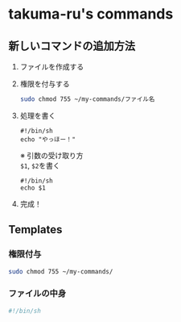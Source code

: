 # takuma-ru's commands

## 新しいコマンドの追加方法
1. ファイルを作成する
2. 権限を付与する
    ```bash
    sudo chmod 755 ~/my-commands/ファイル名
    ```

3. 処理を書く
    ```
    #!/bin/sh
    echo "やっほー！"
    ```

    ※ 引数の受け取り方<br>
    `$1`, `$2`を書く
    ```
    #!/bin/sh
    echo $1
    ```
4. 完成！


## Templates

### 権限付与
```bash
sudo chmod 755 ~/my-commands/
```

### ファイルの中身
```bash
#!/bin/sh
```